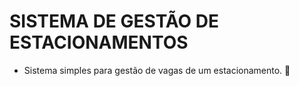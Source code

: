 # SISTEMA DE GESTÃO DE ESTACIONAMENTOS

* Sistema simples para gestão de vagas de um estacionamento. :car: 

